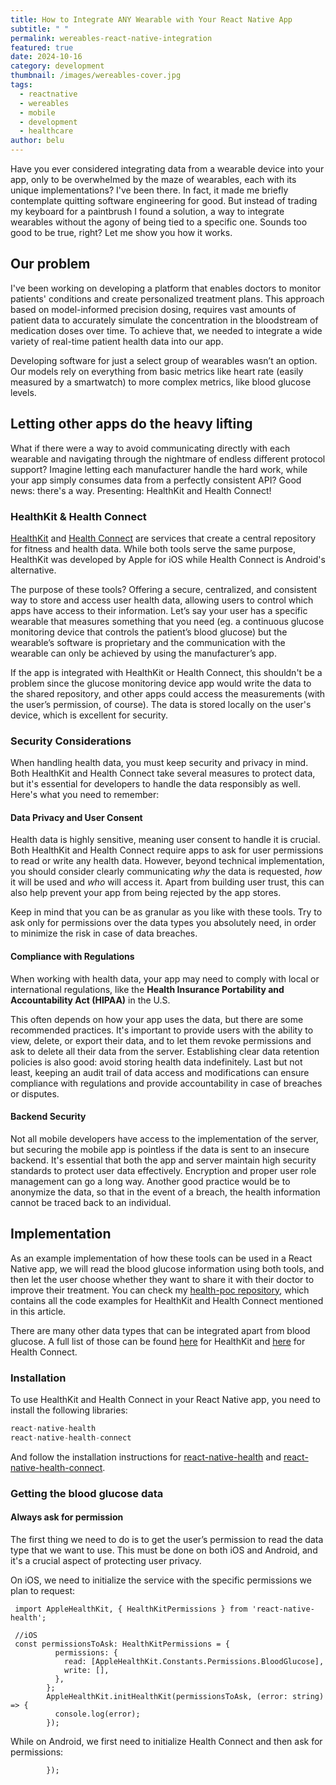 ```yaml
---
title: How to Integrate ANY Wearable with Your React Native App
subtitle: " "
permalink: wereables-react-native-integration
featured: true
date: 2024-10-16
category: development
thumbnail: /images/wereables-cover.jpg
tags:
  - reactnative
  - wereables
  - mobile
  - development
  - healthcare
author: belu
---
```

Have you ever considered integrating data from a wearable device into your app, only to be overwhelmed by the maze of wearables, each with its unique implementations? I've been there. In fact, it made me briefly contemplate quitting software engineering for good. But instead of trading my keyboard for a paintbrush I found a solution, a way to integrate wearables without the agony of being tied to a specific one. Sounds too good to be true, right? Let me show you how it works.

## Our problem

I've been working on developing a platform that enables doctors to monitor patients' conditions and create personalized treatment plans. This approach based on model-informed precision dosing, requires vast amounts of patient data to accurately simulate the concentration in the bloodstream of medication doses over time. To achieve that, we needed to integrate a wide variety of real-time patient health data into our app.

Developing software for just a select group of wearables wasn’t an option. Our models rely on everything from basic metrics like heart rate (easily measured by a smartwatch) to more complex metrics, like blood glucose levels.

## Letting other apps do the heavy lifting

What if there were a way to avoid communicating directly with each wearable and navigating through the nightmare of endless different protocol support? Imagine letting each manufacturer handle the hard work, while your app simply consumes data from a perfectly consistent API? Good news: there's a way. Presenting: HealthKit and Health Connect!

### HealthKit & Health Connect

[HealthKit](https://developer.apple.com/documentation/healthkit/) and [Health Connect](https://developer.android.com/health-and-fitness/guides/health-connect) are services that create a central repository for fitness and health data. While both tools serve the same purpose, HealthKit was developed by Apple for iOS while Health Connect is Android's alternative.

The purpose of these tools? Offering a secure, centralized, and consistent way to store and access user health data, allowing users to control which apps have access to their information. Let’s say your user has a specific wearable that measures something that you need (eg. a continuous glucose monitoring device that controls the patient’s blood glucose) but the wearable’s software is proprietary and the communication with the wearable can only be achieved by using the manufacturer’s app.

If the app is integrated with HealthKit or Health Connect, this shouldn't be a problem since the glucose monitoring device app would write the data to the shared repository, and other apps could access the measurements (with the user’s permission, of course). The data is stored locally on the user's device, which is excellent for security.

### Security Considerations

When handling health data, you must keep security and privacy in mind. Both HealthKit and Health Connect take several measures to protect data, but it's essential for developers to handle the data responsibly as well. Here's what you need to remember:

#### **Data Privacy and User Consent**

Health data is highly sensitive, meaning user consent to handle it is crucial. Both HealthKit and Health Connect require apps to ask for user permissions to read or write any health data. However, beyond technical implementation, you should consider clearly communicating *why* the data is requested, *how* it will be used and *who* will access it. Apart from building user trust, this can also help prevent your app from being rejected by the app stores.

Keep in mind that you can be as granular as you like with these tools. Try to ask only for permissions over the data types you absolutely need, in order to minimize the risk in case of data breaches.

#### **Compliance with Regulations**

When working with health data, your app may need to comply with local or international regulations, like the **Health Insurance Portability and Accountability Act (HIPAA)** in the U.S.

This often depends on how your app uses the data, but there are some recommended practices. It's important to provide users with the ability to view, delete, or export their data, and to let them revoke permissions and ask to delete all their data from the server. Establishing clear data retention policies is also good: avoid storing health data indefinitely. Last but not least, keeping an audit trail of data access and modifications can ensure compliance with regulations and provide accountability in case of breaches or disputes.

#### **Backend Security**

Not all mobile developers have access to the implementation of the server, but securing the mobile app is pointless if the data is sent to an insecure backend. It's essential that both the app and server maintain high security standards to protect user data effectively. Encryption and proper user role management can go a long way. Another good practice would be to anonymize the data, so that in the event of a breach, the health information cannot be traced back to an individual.

## Implementation

As an example implementation of how these tools can be used in a React Native app, we will read the blood glucose information using both tools, and then let the user choose whether they want to share it with their doctor to improve their treatment. You can check my [health-poc repository](https://github.com/carozo/health-poc), which contains all the code examples for HealthKit and Health Connect mentioned in this article.

There are many other data types that can be integrated apart from blood glucose. A full list of those can be found [here](https://developer.apple.com/documentation/healthkit/data_types) for HealthKit and [here](https://developer.android.com/health-and-fitness/guides/health-connect/plan/data-types) for Health Connect.

### Installation

To use HealthKit and Health Connect in your React Native app, you need to install the following libraries:

```javascript
react-native-health
react-native-health-connect
```

And follow the installation instructions for [react-native-health](https://github.com/agencyenterprise/react-native-health) and [react-native-health-connect](https://github.com/matinzd/react-native-health-connect).

### Getting the blood glucose data

#### Always ask for permission

The first thing we need to do is to get the user’s permission to read the data type that we want to use. This must be done on both iOS and Android, and it's a crucial aspect of protecting user privacy.

On iOS, we need to initialize the service with the specific permissions we plan to request:

```
 import AppleHealthKit, { HealthKitPermissions } from 'react-native-health';
 
 //iOS
 const permissionsToAsk: HealthKitPermissions = {
          permissions: {
            read: [AppleHealthKit.Constants.Permissions.BloodGlucose],
            write: [],
          },
        };
        AppleHealthKit.initHealthKit(permissionsToAsk, (error: string) => {
          console.log(error);
        });
```

While on Android, we first need to initialize Health Connect and then ask for permissions:



```
        });
```